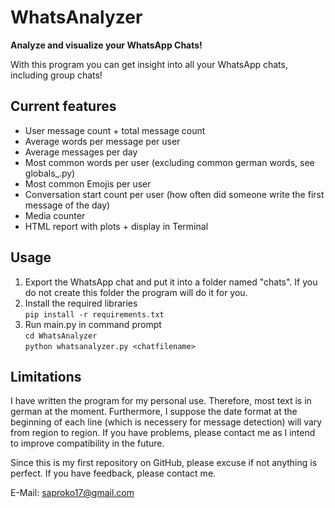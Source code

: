 # WhatsAnalyzer

**Analyze and visualize your WhatsApp Chats!**

With this program you can get insight into all your WhatsApp chats, including group chats!

## Current features

* User message count + total message count
* Average words per message per user
* Average messages per day
* Most common words per user (excluding common german words, see globals_.py)
* Most common Emojis per user
* Conversation start count per user (how often did someone write the first message of the day)
* Media counter
* HTML report with plots + display in Terminal

## Usage

1. Export the WhatsApp chat and put it into a folder named "chats". If you do not create this folder the program will do it for you.
2. Install the required libraries  
   `pip install -r requirements.txt`  
3. Run main.py in command prompt  
   `cd WhatsAnalyzer`  
   `python whatsanalyzer.py <chatfilename>`

## Limitations

I have written the program for my personal use. Therefore, most text is in german at the moment. Furthermore, I suppose the date format at the beginning of each line (which is necessery for message detection) will vary from region to region. If you have problems, please contact me as I intend to improve compatibility in the future.

Since this is my first repository on GitHub, please excuse if not anything is perfect. If you have feedback, please contact me.

E-Mail: saproko17@gmail.com
